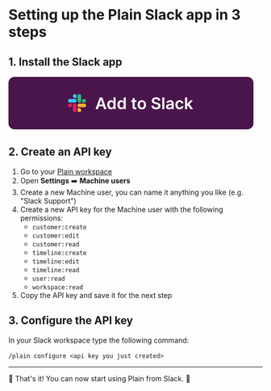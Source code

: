 # Setting up the Plain Slack app in 3 steps

## 1. Install the Slack app

<a href="https://plain-slack-integration-production.onrender.com/slack/install" target="_blank">
<img src="./img/add_to_slack_button.svg">
</a>

## 2. Create an API key

1. Go to your [Plain workspace](https://app.plain.com?redirectToLastWorkspace=true)
2. Open **Settings** ➡️ **Machine users**
3. Create a new Machine user, you can name it anything you like (e.g. "Slack Support")
4. Create a new API key for the Machine user with the following permissions:
   - `customer:create`
   - `customer:edit`
   - `customer:read`
   - `timeline:create`
   - `timeline:edit`
   - `timeline:read`
   - `user:read`
   - `workspace:read`
5. Copy the API key and save it for the next step

## 3. Configure the API key

In your Slack workspace type the following command:

```
/plain configure <api key you just created>
```

---

🎉 That's it! You can now start using Plain from Slack. 🎉 
